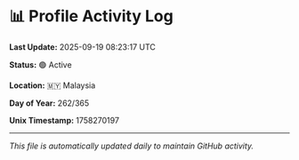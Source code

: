 # 📊 Profile Activity Log

**Last Update:** 2025-09-19 08:23:17 UTC

**Status:** 🟢 Active

**Location:** 🇲🇾 Malaysia

**Day of Year:** 262/365

**Unix Timestamp:** 1758270197

---

*This file is automatically updated daily to maintain GitHub activity.*
